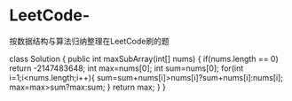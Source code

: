 # LeetCode-
按数据结构与算法归纳整理在LeetCode刷的题

class Solution {
    public int maxSubArray(int[] nums) {
        if(nums.length == 0)
            return -2147483648;
        int max=nums[0];
        int sum=nums[0];
        for(int i=1;i<nums.length;i++){
            sum=sum+nums[i]>nums[i]?sum+nums[i]:nums[i];
            max=max>sum?max:sum;
        }
        return max;
    }
}
